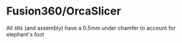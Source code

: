 <h1>Fusion360/OrcaSlicer</h1>
All stls (and assembly) have a 0.5mm under chamfer to account for elephant's foot
